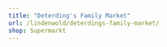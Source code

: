 ```yaml
---
title: "Deterding's Family Market"
url: /lindenwold/deterdings-family-market/
shop: Supermarkt
---
```

